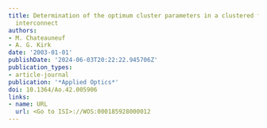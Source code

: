 ```yaml
---
title: Determination of the optimum cluster parameters in a clustered free-space optical
  interconnect
authors:
- M. Chateauneuf
- A. G. Kirk
date: '2003-01-01'
publishDate: '2024-06-03T20:22:22.945706Z'
publication_types:
- article-journal
publication: '*Applied Optics*'
doi: 10.1364/Ao.42.005906
links:
- name: URL
  url: <Go to ISI>://WOS:000185928000012
---
```

